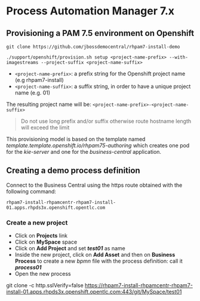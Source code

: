 # Process Automation Manager 7.x

## Provisioning a PAM 7.5 environment on Openshift

```
git clone https://github.com/jbossdemocentral/rhpam7-install-demo

./support/openshift/provision.sh setup <project-name-prefix> --with-imagestreams --project-suffix <project-name-suffix>
```

- ```<project-name-prefix>```: a prefix string for the Openshift project name (e.g rhpam7-install)
- ```<project-name-suffix>```: a suffix string, in order to have a unique project name (e.g. 01)

The resulting project name will be: ```<project-name-prefix>-<project-name-suffix>```

> Do not use long prefix and/or suffix otherwise route hostname length will exceed the limit

This provisioning model is based on the template named *template.template.openshift.io/rhpam75-authoring* which creates one pod for the *kie-server* and one for the *business-central* application.

## Creating a demo process definition

Connect to the Business Central using the https route obtained with the following command:

```
rhpam7-install-rhpamcentr-rhpam7-install-01.apps.rhpds3x.openshift.opentlc.com
```

### Create a new project
- Click on **Projects** link
- Click on **MySpace** space
- Click on **Add Project** and set ***test01*** as name
- Inside the new project, click on **Add Asset** and then on **Business Process** to create a new *bpmn* file with the process definition: call it ***process01***
- Open the new process


git clone -c http.sslVerify=false https://rhpam7-install-rhpamcentr-rhpam7-install-01.apps.rhpds3x.openshift.opentlc.com:443/git/MySpace/test01